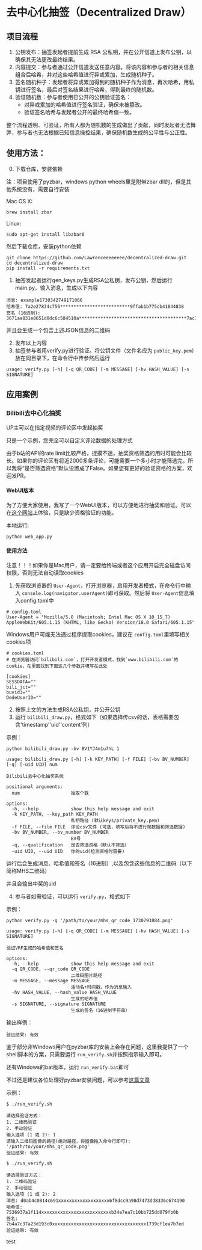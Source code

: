 # 去中心化抽签（Decentralized Draw）

## 项目流程

1. 公钥发布：抽签发起者提前生成 RSA 公私钥，并在公开信道上发布公钥，以确保其无法更改最终结果。
2. 内容提交：参与者通过公开信道发送任意内容。将该内容和参与者的相关信息组合后哈希，并对这些哈希值进行异或累加，生成随机种子。
3. 签名随机种子：发起者将异或累加得到的随机种子作为消息，再次哈希，用私钥进行签名，最后对签名结果进行哈希，得到最终的随机数。
4. 验证随机数：参与者使用已公开的公钥验证签名：
   - 对异或累加的哈希值进行签名验证，确保未被篡改。
   - 验证签名哈希与发起者公开的最终哈希值一致。

整个流程透明、可验证，所有人都为随机数的生成做出了贡献，同时发起者无法舞弊，参与者也无法根据已知信息操控结果，确保随机数生成的公平性与公正性。

## 使用方法：

0. 下载仓库，安装依赖

注：项目使用了pyzbar，windows python wheels里是附带zbar dll的，但是其他系统没有，需要自行安装

Mac OS X:

```
brew install zbar
```

Linux:

```
sudo apt-get install libzbar0
```

然后下载仓库，安装python依赖

```
git clone https://github.com/Lawrenceeeeeeee/decentralized-draw.git
cd decentralized-draw
pip install -r requirements.txt
```

1. 抽签发起者运行gen_keys.py生成RSA公私钥，发布公钥，然后运行main.py，输入消息，生成以下内容

```
消息: example1730342749171066
哈希值: 7a2e27834c756**************************9ffab1b775db41844838
签名 (16进制): 3671aa831e8651d0dc6c584510a****************************************7ac75da4407824a74cec4c556cbad47f2ff0909b3c
```

并且会生成一个包含上述JSON信息的二维码

2. 发布以上内容
3. 抽签参与者用verify.py进行验证。将公钥文件（文件名应为 `public_key.pem`）放在同目录下，在命令行中传参然后运行

```
usage: verify.py [-h] [-q QR_CODE] [-m MESSAGE] [-hv HASH_VALUE] [-s SIGNATURE]
```

## 应用案例

### Bilibili去中心化抽奖

UP主可以在指定视频的评论区中发起抽奖

只是一个示例，您完全可以自定义评论数据的处理方式

由于b站的API的rate limit比较严格，捉摸不透，抽奖资格筛选的用时可能会比较长。如果你的评论区有将近2000多条评论，可能需要一个多小时才能筛选完。所以我将“是否筛选资格”默认设置成了False。如果您有更好的验证资格的方案，欢迎发PR。

#### WebUI版本

为了方便大家使用，我写了一个WebUI版本，可以方便地进行抽奖和验证。可以在[这个网站](https://bilidd.cuberlawrence.top)上体验，只是缺少资格验证的功能。

本地运行:

```
python web_app.py
```

#### 使用方法

注意！！！如果你是Mac用户，请一定要给终端或者这个应用开启完全磁盘访问权限，否则无法自动读取cookies

1. 先获取浏览器的 `User-Agent`，打开浏览器，启用开发者模式，在命令行中输入 `console.log(navigator.userAgent)`即可获取。然后将 `User-Agent`信息填入config.toml中

```
# config.toml
User-Agent = "Mozilla/5.0 (Macintosh; Intel Mac OS X 10_15_7) AppleWebKit/605.1.15 (KHTML, like Gecko) Version/18.0 Safari/605.1.15"
```

Windows用户可能无法通过程序提取cookies，建议在 `config.toml`里填写相关cookies项

```
# cookies.toml
# 在浏览器访问`bilibili.com`，打开开发者模式，找到`www.bilibili.com`的cookie，在里面找到下面这几个参数并填写在此处

[cookies]
SESSDATA=""
bili_jct=""
buvid3=""
DedeUserID=""
```

2. 按照上文的方法生成RSA公私钥，并公开公钥
3. 运行 `bilibili_draw.py`，格式如下（如果选择传csv的话，表格需要包含'timestamp''uid''content'列）

示例：

```
python bilibili_draw.py -bv BV1YJ4m1u7hL 1 
```

```
usage: bilibili_draw.py [-h] [-k KEY_PATH] [-f FILE] [-bv BV_NUMBER] [-q] [-uid UID] num

Bilibili去中心化抽奖系统

positional arguments:
  num                   抽取个数

options:
  -h, --help            show this help message and exit
  -k KEY_PATH, --key_path KEY_PATH
                        私钥路径 (默认keys/private_key.pem)
  -f FILE, --file FILE  评论csv文件 (可选，填写后将不进行爬数据和筛选数据)
  -bv BV_NUMBER, --bv_number BV_NUMBER
                        BV号
  -q, --qualification   是否筛选资格（默认不筛选）
  -uid UID, --uid UID   你的uid(检测资格时需要)
```

运行后会生成消息、哈希值和签名（16进制）,以及包含这些信息的二维码（以下简称MHS二维码）

并且会输出中奖的uid

4. 参与者如需验证，可以运行 `verify.py`，格式如下

示例：

```
python verify.py -q '/path/to/your/mhs_qr_code_1730791884.png'
```

```
usage: verify.py [-h] [-q QR_CODE] [-m MESSAGE] [-hv HASH_VALUE] [-s SIGNATURE]

验证VRF生成的哈希值和签名

options:
  -h, --help            show this help message and exit
  -q QR_CODE, --qr_code QR_CODE
                        二维码图片路径
  -m MESSAGE, --message MESSAGE
                        活动名+时间戳，作为消息输入
  -hv HASH_VALUE, --hash_value HASH_VALUE
                        生成的哈希值
  -s SIGNATURE, --signature SIGNATURE
                        生成的签名（16进制字符串）
```

输出样例：

```
验证结果: 有效
```

鉴于部分非Windows用户在pyzbar库的安装上会存在问题，这里我提供了一个shell脚本的方案，只需要运行 `run_verify.sh`并按照指示输入即可。

还有Windows的bat版本，运行 `run_verify.bat`即可

不过还是建议各位处理好pyzbar安装问题，可以参考[这篇文章](https://stackoverflow.com/questions/71984213/macbook-m1raise-importerrorunable-to-find-zbar-shared-library-importerror)

示例：

```
$ ./run_verify.sh

请选择验证方式：
1. 二维码验证
2. 手动验证
输入选项 (1 或 2): 1
请输入二维码图像的路径(绝对路径，将图像拖入命令行即可): '/path/to/your/mhs_qr_code.png'
验证结果: 有效
```

```
$ ./run_verify.sh

请选择验证方式：
1. 二维码验证
2. 手动验证
输入选项 (1 或 2): 2
消息: d0ab4c0814c691xxxxxxxxxxxxxxxxxxx6f8dcc9a98d7473dd8336c674190
哈希值: 7536937a1f114xxxxxxxxxxxxxxxxxxxxxxxxxxb34e7ea7c10bb725dd079fb0b
签名: 7b4a7c37a23d193c0xxxxxxxxxxxxxxxxxxxxxxxxxxxxxxxxxxx1739cf1ea7b7ed
验证结果: 有效
```
test

